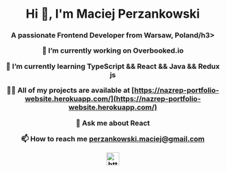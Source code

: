 <h1 align="center">Hi 👋, I'm Maciej Perzankowski</h1>
<h3 align="center">A passionate Frontend Developer from Warsaw, Poland/h3>

 🔭 I’m currently working on **Overbooked.io**

 🌱 I’m currently learning **TypeScript && React && Java** && Redux js

 👨‍💻 All of my projects are available at [https://nazrep-portfolio-website.herokuapp.com/](https://nazrep-portfolio-website.herokuapp.com/)

 💬 Ask me about **React**

 📫 How to reach me **perzankowski.maciej@gmail.com**


<p align="center">
<a href="https://www.linkedin.com/in/maciej-perzankowski/" target="blank"><img align="center" src="https://cdn.jsdelivr.net/npm/simple-icons@3.0.1/icons/linkedin.svg" alt="https://www.linkedin.com/in/maciej-perzankowski/" height="30" width="30" /></a>
</p>


